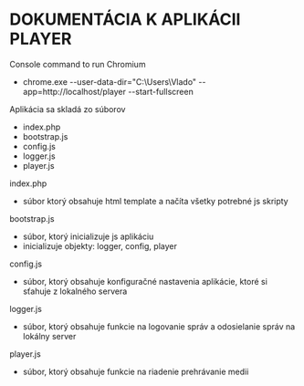 DOKUMENTÁCIA K APLIKÁCII PLAYER
========================

Console command to run Chromium
- chrome.exe  --user-data-dir="C:\Users\Vlado" --app=http://localhost/player --start-fullscreen


Aplikácia sa skladá zo súborov
- index.php
- bootstrap.js
- config.js
- logger.js
- player.js


index.php
- súbor ktorý obsahuje html template a načíta všetky potrebné js skripty

bootstrap.js
- súbor, ktorý inicializuje js aplikáciu 
- inicializuje objekty: logger, config, player

config.js
- súbor, ktorý obsahuje konfiguračné nastavenia aplikácie, ktoré si sťahuje z lokalného servera

logger.js
- súbor, ktorý obsahuje funkcie na logovanie správ a odosielanie správ na lokálny server

player.js
- súbor, ktorý obsahuje funkcie na riadenie prehrávanie medii